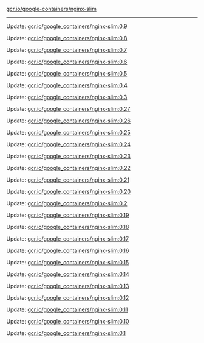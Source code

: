 [gcr.io/google-containers/nginx-slim](https://hub.docker.com/r/cruse/nginx-slim/tags/) 

----
Update: [gcr.io/google_containers/nginx-slim:0.9](https://hub.docker.com/r/cruse/nginx-slim/tags/)

Update: [gcr.io/google_containers/nginx-slim:0.8](https://hub.docker.com/r/cruse/nginx-slim/tags/)

Update: [gcr.io/google_containers/nginx-slim:0.7](https://hub.docker.com/r/cruse/nginx-slim/tags/)

Update: [gcr.io/google_containers/nginx-slim:0.6](https://hub.docker.com/r/cruse/nginx-slim/tags/)

Update: [gcr.io/google_containers/nginx-slim:0.5](https://hub.docker.com/r/cruse/nginx-slim/tags/)

Update: [gcr.io/google_containers/nginx-slim:0.4](https://hub.docker.com/r/cruse/nginx-slim/tags/)

Update: [gcr.io/google_containers/nginx-slim:0.3](https://hub.docker.com/r/cruse/nginx-slim/tags/)

Update: [gcr.io/google_containers/nginx-slim:0.27](https://hub.docker.com/r/cruse/nginx-slim/tags/)

Update: [gcr.io/google_containers/nginx-slim:0.26](https://hub.docker.com/r/cruse/nginx-slim/tags/)

Update: [gcr.io/google_containers/nginx-slim:0.25](https://hub.docker.com/r/cruse/nginx-slim/tags/)

Update: [gcr.io/google_containers/nginx-slim:0.24](https://hub.docker.com/r/cruse/nginx-slim/tags/)

Update: [gcr.io/google_containers/nginx-slim:0.23](https://hub.docker.com/r/cruse/nginx-slim/tags/)

Update: [gcr.io/google_containers/nginx-slim:0.22](https://hub.docker.com/r/cruse/nginx-slim/tags/)

Update: [gcr.io/google_containers/nginx-slim:0.21](https://hub.docker.com/r/cruse/nginx-slim/tags/)

Update: [gcr.io/google_containers/nginx-slim:0.20](https://hub.docker.com/r/cruse/nginx-slim/tags/)

Update: [gcr.io/google_containers/nginx-slim:0.2](https://hub.docker.com/r/cruse/nginx-slim/tags/)

Update: [gcr.io/google_containers/nginx-slim:0.19](https://hub.docker.com/r/cruse/nginx-slim/tags/)

Update: [gcr.io/google_containers/nginx-slim:0.18](https://hub.docker.com/r/cruse/nginx-slim/tags/)

Update: [gcr.io/google_containers/nginx-slim:0.17](https://hub.docker.com/r/cruse/nginx-slim/tags/)

Update: [gcr.io/google_containers/nginx-slim:0.16](https://hub.docker.com/r/cruse/nginx-slim/tags/)

Update: [gcr.io/google_containers/nginx-slim:0.15](https://hub.docker.com/r/cruse/nginx-slim/tags/)

Update: [gcr.io/google_containers/nginx-slim:0.14](https://hub.docker.com/r/cruse/nginx-slim/tags/)

Update: [gcr.io/google_containers/nginx-slim:0.13](https://hub.docker.com/r/cruse/nginx-slim/tags/)

Update: [gcr.io/google_containers/nginx-slim:0.12](https://hub.docker.com/r/cruse/nginx-slim/tags/)

Update: [gcr.io/google_containers/nginx-slim:0.11](https://hub.docker.com/r/cruse/nginx-slim/tags/)

Update: [gcr.io/google_containers/nginx-slim:0.10](https://hub.docker.com/r/cruse/nginx-slim/tags/)

Update: [gcr.io/google_containers/nginx-slim:0.1](https://hub.docker.com/r/cruse/nginx-slim/tags/)

